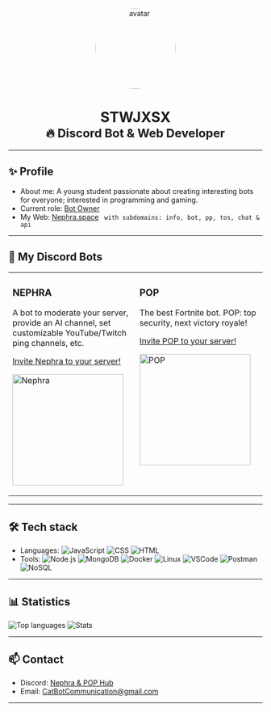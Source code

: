 <p align="center">
  <img src="https://cdn.discordapp.com/avatars/807586817581908008/7f391f57605d6b67bcdaa7909bb6dc59.webp?size=1024" width="160" alt="avatar" style="border-radius:50%"/>
</p>

<h1 align="center">STWJXSX <br/><small style="color:var(--color-secondary)">🔥 Discord Bot & Web Developer</small></h1>

---

## ✨ Profile
- About me: A young student passionate about creating interesting bots for everyone; interested in programming and gaming.
- Current role: <a href="https://discord.com/users/807586817581908008">Bot Owner</a>
- My Web: <a href="https://info.nephra.space">Nephra.space</a>
` with subdomains: info, bot, pp, tos, chat & api`
---

## 🤖 My Discord Bots
<table width="100%">
  <tr>
    <td width="50%" valign="top">
      <h3>NEPHRA</h3>
      <p>A bot to moderate your server, provide an AI channel, set customizable YouTube/Twitch ping channels, etc.</p>
      <p>
        <a href="https://discord.com/oauth2/authorize?client_id=973657100871950376&permissions=8&integration_type=0&scope=bot">Invite Nephra to your server!</a>
      </p>
      <p>
        <img alt="Nephra" src="https://cdn.discordapp.com/avatars/973657100871950376/019a25bdb9f4d374cd1a73561d901bbe.webp?size=1024" width="220"/>
      </p>
    </td>
    <td width="50%" valign="top">
      <h3>POP</h3>
      <p>The best Fortnite bot. POP: top security, next victory royale!</p>
      <p>
        <a href="https://discord.com/oauth2/authorize?client_id=1305273926229950465&permissions=1689917160016961&integration_type=0&scope=bot">Invite POP to your server!</a>
      </p>
      <p>
        <img alt="POP" src="https://cdn.discordapp.com/avatars/1305273926229950465/6e70715bdd95f507588ee87cc41effbd.webp?size=1024" width="220"/>
      </p>
    </td>
  </tr>
</table>

---

## 🛠 Tech stack
- Languages:
  ![JavaScript](https://img.shields.io/badge/JavaScript-F7DF1E?logo=javascript&logoColor=black) ![CSS](https://img.shields.io/badge/CSS-1572B6?logo=css3&logoColor=white) ![HTML](https://img.shields.io/badge/HTML-E34F26?logo=html5&logoColor=white)
- Tools:
  ![Node.js](https://img.shields.io/badge/Node.js-339933?logo=node.js&logoColor=white) ![MongoDB](https://img.shields.io/badge/MongoDB-47A248?logo=mongodb&logoColor=white) ![Docker](https://img.shields.io/badge/Docker-2496ED?logo=docker&logoColor=white) ![Linux](https://img.shields.io/badge/Linux-FCC624?logo=linux&logoColor=black) ![VSCode](https://img.shields.io/badge/VSCode-007ACC?logo=visual-studio-code&logoColor=white) ![Postman](https://img.shields.io/badge/Postman-FF6C37?logo=postman&logoColor=white) ![NoSQL](https://img.shields.io/badge/NoSQL-006400?logo=data:image/png;base64,)

---

## 📊 Statistics
<p align="left">
  <img alt="Top languages" src="https://github-readme-stats.vercel.app/api/top-langs/?username=STWJXSX&layout=compact&theme=dark" />
  <img alt="Stats" src="https://github-readme-stats.vercel.app/api?username=STWJXSX&show_icons=true&theme=dark" />
</p>

---

## 📫 Contact
- Discord: <a href="https://discord.gg/tR7XTnRnrD">Nephra & POP Hub</a>
- Email: CatBotCommunication@gmail.com


---






